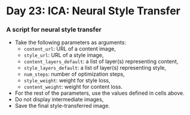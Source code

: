 # Day 23: ICA: Neural Style Transfer

### A script for neural style transfer

- Take the following parameters as arguments:
  - `content_url`: URL of a content image,
  - `style_url`: URL of a style image,
  - `content_layers_default`: a list of layer(s) representing content,
  - `style_layers_default`: a list of layer(s) representing style,
  - `num_steps`: number of optimization steps,
  - `style_weight`: weight for style loss,
  - `content_weight`: weight for content loss.
- For the rest of the parameters, use the values defined in cells above.
- Do not display intermediate images,
- Save the final style-transferred image.
